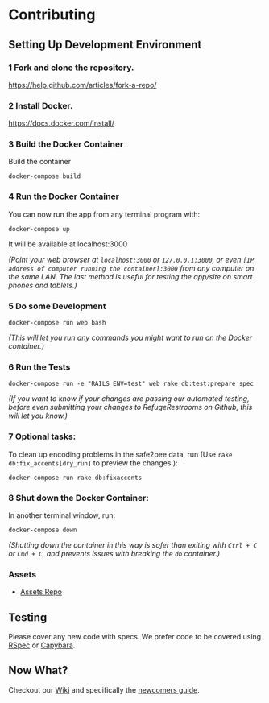 # Contributing

## Setting Up Development Environment

### 1 Fork and clone the repository.
https://help.github.com/articles/fork-a-repo/

### 2 Install Docker.
https://docs.docker.com/install/

### 3 Build the Docker Container
Build the container
```
docker-compose build
```

### 4 Run the Docker Container

You can now run the app from any terminal program with:
```
docker-compose up
```

It will be available at localhost:3000

_(Point your web browser at `localhost:3000` or `127.0.0.1:3000`, or even `[IP address of computer running the container]:3000` from any computer on the same LAN. The last method is useful for testing the app/site on smart phones and tablets.)_

### 5 Do some Development

```
docker-compose run web bash
```
_(This will let you run any commands you might want to run on the Docker container.)_

### 6 Run the Tests
```
docker-compose run -e "RAILS_ENV=test" web rake db:test:prepare spec
```
_(If you want to know if your changes are passing our automated testing, before even submitting your changes to RefugeRestrooms on Github, this will let you know.)_

### 7 Optional tasks:
To clean up encoding problems in the safe2pee data, run (Use `rake db:fix_accents[dry_run]` to preview the changes.):
```
docker-compose run rake db:fixaccents
```

### 8 Shut down the Docker Container:
In another terminal window, run:
```
docker-compose down
```
_(Shutting down the container in this way is safer than exiting with `Ctrl + C` or `Cmd + C`, and prevents issues with breaking the `db` container.)_

### Assets
* [Assets Repo](https://github.com/RefugeRestrooms/refuge_assets)

## Testing

Please cover any new code with specs. We prefer code to be covered using [RSpec](https://github.com/RefugeRestrooms/refugerestrooms/wiki/What-is-RSpec%3F-How-do-I-create-unit-tests-for-Ruby-code%3F) or [Capybara](https://github.com/RefugeRestrooms/refugerestrooms/wiki/What-is-Capybara%3F-What-is-PhantomJS%3F-What-is-Poltergeist%3F).

## Now What?
Checkout our [Wiki](https://github.com/RefugeRestrooms/refugerestrooms/wiki) and specifically the [newcomers guide](https://github.com/RefugeRestrooms/refugerestrooms/wiki/Maintainers'-Manual-%5C--Newcomers'-Guide).
